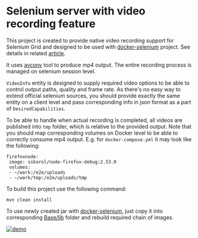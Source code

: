 # Selenium server with video recording feature
This project is created to provide native video recording support for Selenium Grid and designed to be used with [docker-selenium](https://github.com/sskorol/docker-selenium) project. See details in related [article](http://qa-automation-notes.blogspot.com/2016/04/docker-selenium-and-bit-of-allure-how.html).

It uses [avconv](https://libav.org/avconv.html) tool to produce mp4 output. The entire recording process is managed on selenium session level.

`VideoInfo` entity is designed to supply required video options to be able to control output paths, quality and frame rate. As there's no easy way to extend official selenium sources, you should provide exactly the same entity on a client level and pass corresponding info in json format as a part of `DesiredCapabilities`.

To be able to handle when actual recording is completed, all videos are published into `tmp` folder, which is relative to the provided output. Note that you should map corresponding volumes on Docker level to be able to correctly consume mp4 output. E.g. for `docker-compose.yml` it may look like the following:

```
firefoxnode:
 image: sskorol/node-firefox-debug:2.53.0
 volumes:
 - ~/work:/e2e/uploads
 - ~/work/tmp:/e2e/uploads/tmp
```

To build this project use the following command:

```
mvn clean install
```

To use newly created jar with [docker-selenium](https://github.com/sskorol/docker-selenium), just copy it into corresponding [Base/lib](https://github.com/sskorol/docker-selenium/tree/master/Base/lib) folder and rebuild required chain of images.

[![demo](http://img.youtube.com/vi/f73ea4-RVHo/0.jpg)](http://www.youtube.com/watch?v=f73ea4-RVHo)
